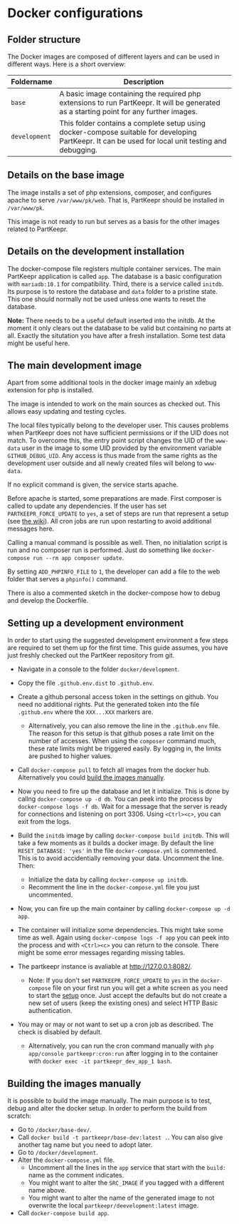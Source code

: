 # Docker configurations

## Folder structure

The Docker images are composed of different layers and can be used in different ways. Here is a short overview:

| Foldername | Description |
|----|----|
| `base` | A basic image containing the required php extensions to run PartKeepr. It will be generated as a starting point for any further images. |
| `development` | This folder contains a complete setup using docker-compose suitable for developing PartKeepr. It can be used for local unit testing and debugging. |

## Details on the base image

The image installs a set of php extensions, composer, and configures apache to serve `/var/www/pk/web`. That is, PartKeepr should be installed in `/var/www/pk`.

This image is not ready to run but serves as a basis for the other images related to PartKeepr.

## Details on the development installation

The docker-compose file registers multiple container services. The main PartKeepr application is called `app`. The database is a basic configuration with `mariadb:10.1` for compatibility. Third, there is a service called `initdb`. Its purpose is to restore the database and `data` folder to a pristine state. This one should normally not be used unless one wants to reset the database.

**Note:** There needs to be a useful default inserted into the initdb. At the moment it only clears out the database to be valid but containing no parts at all. Exactly the situtation you have after a fresh installation. Some test data might be useful here.

## The main development image

Apart from some additional tools in the docker image mainly an xdebug extension for php is installed.

The image is intended to work on the main sources as checked out. This allows easy updating and testing cycles.

The local files typically belong to the developer user. This causes problems when PartKeepr does not have sufficient permissions or if the UID does not match. To overcome this, the entry point script changes the UID of the `www-data` user in the image to some UID provided by the environment variable `GITHUB_DEBUG_UID`. Any access is thus made from the same rights as the development user outside and all newly created files will belong to `www-data`.

If no explicit command is given, the service starts apache.

Before apache is started, some preparations are made. First composer is called to update any dependencies. If the user has set `PARTKEEPR_FORCE_UPDATE` to `yes`, a set of steps are run that represent a setup (see [the wiki](https://wiki.partkeepr.org/wiki/Running_PartKeepr_from_GIT#Updating)). All cron jobs are run upon restarting to avoid additional messages here.

Calling a manual command is possible as well.
Then, no initialation script is run and no composer run is performed.
Just do something like `docker-compose run --rm app composer update`.

By setting `ADD_PHPINFO_FILE` to `1`, the developer can add a file to the web folder that serves a `phpinfo()` command.

There is also a commented sketch in the docker-compose how to debug and develop the Dockerfile.

## Setting up a development environment

In order to start using the suggested development environment a few steps are required to set them up for the first time.
This guide assumes, you have just freshly checked out the PartKeer repository from git.

- Navigate in a console to the folder `docker/development`.
- Copy the file `.github.env.dist` to `.github.env`.
- Create a github personal access token in the settings on github. You need no additional rights. Put the generated token into the file `.github.env` where the `XXX...XXX` markers are.
    - Alternatively, you can also remove the line in the `.github.env` file. The reason for this setup is that github poses a rate limit on the number of accesses. When using the `composer` command much, these rate limits might be triggered easily. By logging in, the limits are pushed to higher values.

- Call `docker-compose pull` to fetch all images from the docker hub. Alternatively you could [build the images manually](#building-the-images-manually).
- Now you need to fire up the database and let it initialize. This is done by callng `docker-compose up -d db`. You can peek into the process by `docker-compose logs -f db`. Wait for a message that the server is ready for connections and listening on port 3306. Using `<Ctrl><c>`, you can exit from the logs.
- Build the `initdb` image by calling `docker-compose build initdb`. This will take a few moments as it builds a docker image.
  By default the line `RESET_DATABASE: 'yes'` in the file `docker-compose.yml` is commented. This is to avoid accidentially removing your data. Uncomment the line. Then:
  - Initialize the data by calling `docker-compose up initdb`.
  - Recomment the line in the `docker-compose.yml` file you just uncommented.
- Now, you can fire up the main container by calling `docker-compose up -d app`.
- The container will initialize some dependencies. This might take some time as well. Again using `docker-compose logs -f app` you can peek into the process and with `<Ctrl><c>` you can return to the console.
   There might be some error messages regarding missing tables.
- The partkeepr instance is avaliable at http://127.0.0.1:8082/.
  - Note: If you don't set `PARTKEEPR_FORCE_UPDATE` to `yes` in the `docker-compose` file on your first run you will get a white screen as you need to start the [setup](http://127.0.0.1:8082/setup/) once. Just accept the defaults but do not create a new set of users (keep the existing ones) and select HTTP Basic authentication.
- You may or may or not want to set up a cron job as described. The check is disabled by default.
  - Alternatively, you can run the cron command manually with `php app/console partkeepr:cron:run` after logging in to the container with `docker exec -it partkeepr_dev_app_1 bash`.

## Building the images manually

It is possible to build the image manually. The main purpose is to test, debug and alter the docker setup. In order to perform the build from scratch:

- Go to `/docker/base-dev/`.
- Call `docker build -t partkeepr/base-dev:latest .`. You can also give another tag name but you need to adopt later.
- Go to `/docker/development`.
- Alter the `docker-compose.yml` file.
  - Uncomment all the lines in the `app` service that start with the `build:` name as the comment indicates.
  - You might want to alter the `SRC_IMAGE` if you tagged with a different name above.
  - You might want to alter the name of the generated image to not overwrite the local `partkeepr/deevelopment:latest` image.
- Call `docker-compose build app`.
